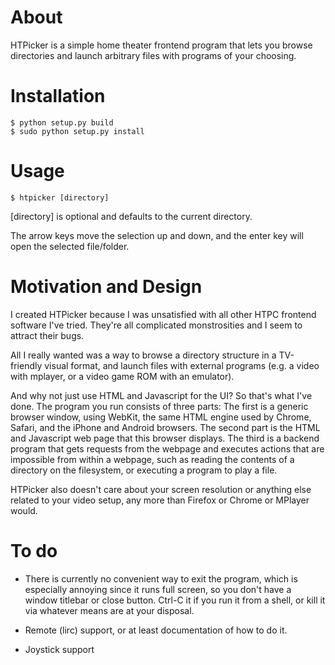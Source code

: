 About
=====

HTPicker is a simple home theater frontend program that lets you browse
directories and launch arbitrary files with programs of your choosing.

Installation
============

    $ python setup.py build
    $ sudo python setup.py install

Usage
=====

    $ htpicker [directory]

[directory] is optional and defaults to the current directory.

The arrow keys move the selection up and down, and the enter key will open the
selected file/folder.

Motivation and Design
=====================

I created HTPicker because I was unsatisfied with all other HTPC frontend
software I've tried.  They're all complicated monstrosities and I seem to
attract their bugs.

All I really wanted was a way to browse a directory structure in a TV-friendly
visual format, and launch files with external programs (e.g. a video with
mplayer, or a video game ROM with an emulator).

And why not just use HTML and Javascript for the UI?  So that's what I've done.
The program you run consists of three parts:  The first is a generic browser
window, using WebKit, the same HTML engine used by Chrome, Safari, and the
iPhone and Android browsers.  The second part is the HTML and Javascript web
page that this browser displays.  The third is a backend program that gets
requests from the webpage and executes actions that are impossible from within
a webpage, such as reading the contents of a directory on the filesystem, or
executing a program to play a file.

HTPicker also doesn't care about your screen resolution or anything else
related to your video setup, any more than Firefox or Chrome or MPlayer would.

To do
=====

* There is currently no convenient way to exit the program, which is especially
  annoying since it runs full screen, so you don't have a window titlebar or
  close button.  Ctrl-C it if you run it from a shell, or kill it via whatever
  means are at your disposal.

* Remote (lirc) support, or at least documentation of how to do it.

* Joystick support
